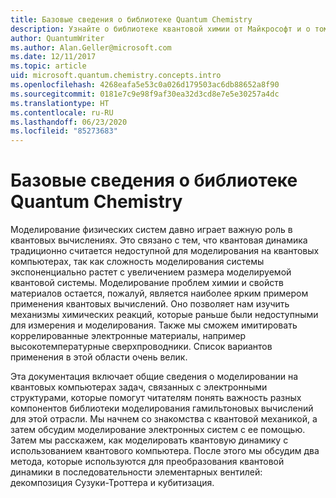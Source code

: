 ```yaml
---
title: Базовые сведения о библиотеке Quantum Chemistry
description: Узнайте о библиотеке квантовой химии от Майкрософт и о том, как с ее использованием имитировать проблемы с электронными структурами на квантовых компьютерах.
author: QuantumWriter
ms.author: Alan.Geller@microsoft.com
ms.date: 12/11/2017
ms.topic: article
uid: microsoft.quantum.chemistry.concepts.intro
ms.openlocfilehash: 4268eafa5e53c0a026d179503ac6db88652a8f90
ms.sourcegitcommit: 0181e7c9e98f9af30ea32d3cd8e7e5e30257a4dc
ms.translationtype: HT
ms.contentlocale: ru-RU
ms.lasthandoff: 06/23/2020
ms.locfileid: "85273683"
---
```

# <a name="introduction-to-the-quantum-chemistry-library"></a>Базовые сведения о библиотеке Quantum Chemistry

Моделирование физических систем давно играет важную роль в квантовых вычислениях.  Это связано с тем, что квантовая динамика традиционно считается недоступной для моделирования на квантовых компьютерах, так как сложность моделирования системы экспоненциально растет с увеличением размера моделируемой квантовой системы.  Моделирование проблем химии и свойств материалов остается, пожалуй, является наиболее ярким примером применения квантовых вычислений. Оно позволяет нам изучить механизмы химических реакций, которые раньше были недоступными для измерения и моделирования.  Также мы сможем имитировать коррелированные электронные материалы, например высокотемпературные сверхпроводники. Список вариантов применения в этой области очень велик.

Эта документация включает общие сведения о моделировании на квантовых компьютерах задач, связанных с электронными структурами, которые помогут читателям понять важность разных компонентов библиотеки моделирования гамильтоновых вычислений для этой отрасли.  Мы начнем со знакомства с квантовой механикой, а затем обсудим моделирование электронных систем с ее помощью.  Затем мы расскажем, как моделировать квантовую динамику с использованием квантового компьютера.  После этого мы обсудим два метода, которые используются для преобразования квантовой динамики в последовательности элементарных вентилей: декомпозиция Сузуки-Троттера и кубитизация.
